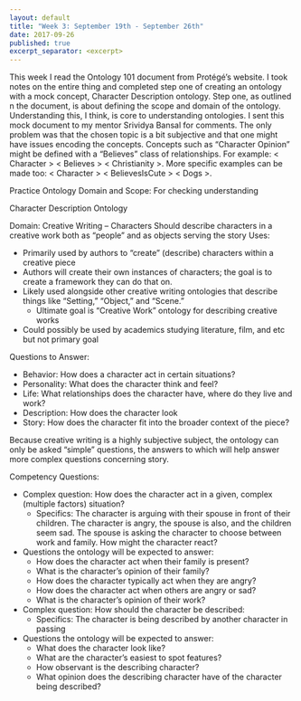 ```yaml
---
layout: default
title: "Week 3: September 19th - September 26th"
date: 2017-09-26
published: true
excerpt_separator: <excerpt>
---
```

This week I read the Ontology 101 document from Protégé’s website. I took notes on the entire thing and completed step one of creating an ontology with a mock concept, Character Description ontology. <excerpt> Step one, as outlined n the document, is about defining the scope and domain of the ontology. Understanding this, I think, is core to understanding ontologies. I sent this mock document to my mentor Srividya Bansal for comments. The only problem was that the chosen topic is a bit subjective and that one might have issues encoding the concepts. Concepts such as “Character Opinion” might be defined with a “Believes” class of relationships. For example: < Character > < Believes > < Christianity >. More specific examples can be made too: < Character > < BelievesIsCute > < Dogs >.

Practice Ontology Domain and Scope: For checking understanding

Character Description Ontology

Domain: Creative Writing – Characters
	Should describe characters in a creative work both as “people” and as objects serving the story
Uses:

* Primarily used by authors to “create” (describe) characters within a creative piece
* Authors will create their own instances of characters; the goal is to create a framework they can do that on.
* Likely used alongside other creative writing ontologies that describe things like “Setting,” “Object,” and “Scene.”
	* Ultimate goal is “Creative Work” ontology for describing creative works	 
* Could possibly be used by academics studying literature, film, and etc but not primary goal
	
Questions to Answer:

* Behavior: How does a character act in certain situations?
* Personality: What does the character think and feel?
* Life: What relationships does the character have, where do they live and work?
* Description: How does the character look
* Story: How does the character fit into the broader context of the piece?

Because creative writing is a highly subjective subject, the ontology can only be asked “simple” questions, the answers to which will help answer more complex questions concerning story.

Competency Questions:

* Complex question: How does the character act in a given, complex (multiple factors) situation?
	* Specifics: The character is arguing with their spouse in front of their children. The character is angry, the spouse is also, and the children seem sad. The spouse is asking the character to choose between work and family. How might the character react?
* Questions the ontology will be expected to answer:
	* How does the character act when their family is present?
	* What is the character’s opinion of their family?
	* How does the character typically act when they are angry?
	* How does the character act when others are angry or sad?
	* What is the character’s opinion of their work?
* Complex question: How should the character be described:
	* Specifics: The character is being described by another character in passing
* Questions the ontology will be expected to answer:
	* What does the character look like?
	* What are the character’s easiest to spot features?
	* How observant is the describing character?
	* What opinion does the describing character have of the character being described?
